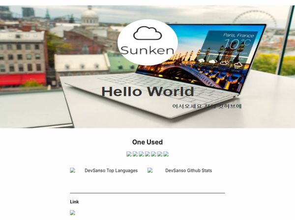 <div align="center">


<img 
style="width : 100%; height : 400px; position: absolute; left : 0;" 
src="./assets/unsplash-back.jpg">
<br />
<br />

<span style="font-size:21px">안녕하세요.</span>
<br />
<br />
<span style="font-size:18px">현재 대학교 졸업 예정인 신입 개발자이에요.</span>
<p style="font-size:18px;text-align:left;">현재 백엔드 위주로 공부하고 있지만, 앞으로 더 넓은 범위의 프로그래밍 학습을 목표로 하고 있습니다.</p>
<br />
<br />



<br />
<br />

## Tech Stack

<img src="https://img.shields.io/badge/JavaScript-green?&logo=JavaScript&logoColor=F7DF1E">
<img src="https://img.shields.io/badge/Go-blue?&logo=Go&logoColor=00ADD8">

<img src="https://img.shields.io/badge/TypeScript-0096FF?&logo=TypeScript&logoColor=00ADD8">
<img src="https://img.shields.io/badge/Rust-E2DCC8?&logo=Rust&logoColor=000000"
>
<img src="https://img.shields.io/badge/Kotlin-B270A2?&logo=Kotlin&logoColor=#7F52FF">
<img src="https://img.shields.io/badge/C-395B64?&logo=C&logoColor">

</br>
<img src="https://img.shields.io/badge/Spring Boot-ADCF9F?&logo=Spring Boot&logoColor=6DB33F">
<img src="https://img.shields.io/badge/React-DFF6FF?&logo=React">
<img src="https://img.shields.io/badge/Express-BDF2D5?&logo=Express&logoColor=000000">
<img src="https://img.shields.io/badge/Mysql-066163?&logo=Mysql&logoColor=4479A1">

<br />
<br />

## One Used
<img src="https://img.shields.io/badge/C sharp-231955?&logo=C Sharp&logoColor=00599C">
<img src="https://img.shields.io/badge/linux-A47E3B?&logo=Linux&logoColor=FCC624">

<img src="https://img.shields.io/badge/Podman-CA4E79?&logo=Podman&logoColor=892CA0">
<img src="https://img.shields.io/badge/Svelte-D61C4E?&logo=Svelte&logoColor=FF3E00">
<img src="https://img.shields.io/badge/Flutter-3A5BA0?&logo=Flutter&logoColor=02569B">
<img src="https://img.shields.io/badge/Python-1363DF?&logo=Python&logoColor=3776AB">
<img src="https://img.shields.io/badge/Electron-B3E8E5?&logo=Electron&logoColor=47848F">
<br />
<br />
<br />

<div style="overflow:hidden;" >
<img style="float : left; width:50%;" src="https://github-readme-stats.vercel.app/api/top-langs/?username=DevSanso&layout=compact&theme=dark&bg_color=0A0A0A" alt="DevSanso Top Languages"/>
<img style="float : left; width:50%;" src="https://github-readme-stats.vercel.app/api?username=DevSanso&include_all_commits=true&count_private=true&show_icons=true&line_height=30&title_color=CDB4DB&icon_color=CDB4DB&text_color=D3D3D3&bg_color=0A0A0A" alt="DevSanso Github Stats">
</div>
</div>

<br />
<br />
<br />

---
#### Link
<a href="https://devsanso.github.io/portFolioV2/">
<img src="https://img.shields.io/badge/포트폴리오-DFF6FF?&logo=React">
</a>


